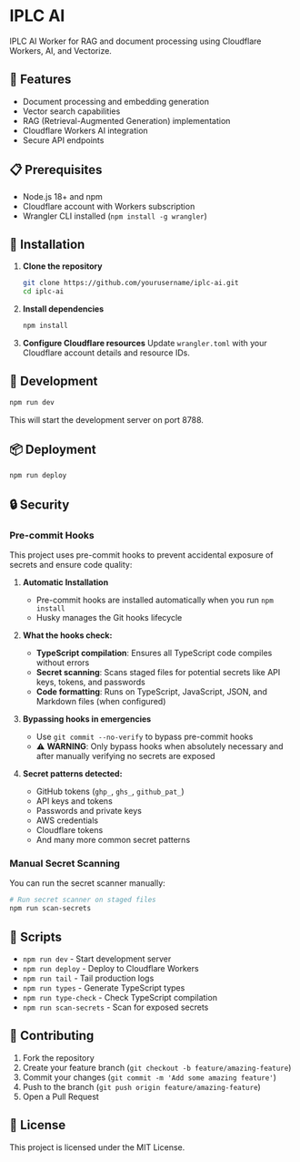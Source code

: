 # IPLC AI

IPLC AI Worker for RAG and document processing using Cloudflare Workers, AI, and Vectorize.

## 🚀 Features

- Document processing and embedding generation
- Vector search capabilities
- RAG (Retrieval-Augmented Generation) implementation
- Cloudflare Workers AI integration
- Secure API endpoints

## 📋 Prerequisites

- Node.js 18+ and npm
- Cloudflare account with Workers subscription
- Wrangler CLI installed (`npm install -g wrangler`)

## 🔧 Installation

1. **Clone the repository**
   ```bash
   git clone https://github.com/yourusername/iplc-ai.git
   cd iplc-ai
   ```

2. **Install dependencies**
   ```bash
   npm install
   ```

3. **Configure Cloudflare resources**
   Update `wrangler.toml` with your Cloudflare account details and resource IDs.

## 🚀 Development

```bash
npm run dev
```

This will start the development server on port 8788.

## 📦 Deployment

```bash
npm run deploy
```

## 🔒 Security

### Pre-commit Hooks

This project uses pre-commit hooks to prevent accidental exposure of secrets and ensure code quality:

1. **Automatic Installation**
   - Pre-commit hooks are installed automatically when you run `npm install`
   - Husky manages the Git hooks lifecycle

2. **What the hooks check:**
   - **TypeScript compilation**: Ensures all TypeScript code compiles without errors
   - **Secret scanning**: Scans staged files for potential secrets like API keys, tokens, and passwords
   - **Code formatting**: Runs on TypeScript, JavaScript, JSON, and Markdown files (when configured)

3. **Bypassing hooks in emergencies**
   - Use `git commit --no-verify` to bypass pre-commit hooks
   - ⚠️ **WARNING**: Only bypass hooks when absolutely necessary and after manually verifying no secrets are exposed

4. **Secret patterns detected:**
   - GitHub tokens (`ghp_`, `ghs_`, `github_pat_`)
   - API keys and tokens
   - Passwords and private keys
   - AWS credentials
   - Cloudflare tokens
   - And many more common secret patterns

### Manual Secret Scanning

You can run the secret scanner manually:

```bash
# Run secret scanner on staged files
npm run scan-secrets
```

## 📝 Scripts

- `npm run dev` - Start development server
- `npm run deploy` - Deploy to Cloudflare Workers
- `npm run tail` - Tail production logs
- `npm run types` - Generate TypeScript types
- `npm run type-check` - Check TypeScript compilation
- `npm run scan-secrets` - Scan for exposed secrets

## 🤝 Contributing

1. Fork the repository
2. Create your feature branch (`git checkout -b feature/amazing-feature`)
3. Commit your changes (`git commit -m 'Add some amazing feature'`)
4. Push to the branch (`git push origin feature/amazing-feature`)
5. Open a Pull Request

## 📄 License

This project is licensed under the MIT License.